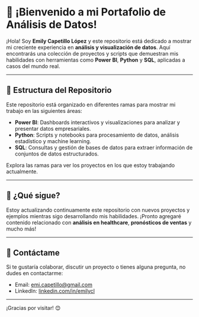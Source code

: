 # 👋 ¡Bienvenido a mi Portafolio de Análisis de Datos!

¡Hola! Soy **Emily Capetillo López** y este repositorio está dedicado a mostrar mi creciente experiencia en **análisis y visualización de datos**. Aquí encontrarás una colección de proyectos y scripts que demuestran mis habilidades con herramientas como **Power BI**, **Python** y **SQL**, aplicadas a casos del mundo real.

---

## 📂 Estructura del Repositorio

Este repositorio está organizado en diferentes ramas para mostrar mi trabajo en las siguientes áreas:

- **Power BI**: Dashboards interactivos y visualizaciones para analizar y presentar datos empresariales.
- **Python**: Scripts y notebooks para procesamiento de datos, análisis estadístico y machine learning.
- **SQL**: Consultas y gestión de bases de datos para extraer información de conjuntos de datos estructurados.

Explora las ramas para ver los proyectos en los que estoy trabajando actualmente.

---

## 🚀 ¿Qué sigue?

Estoy actualizando continuamente este repositorio con nuevos proyectos y ejemplos mientras sigo desarrollando mis habilidades. ¡Pronto agregaré contenido relacionado con **análisis en healthcare**, **pronósticos de ventas** y mucho más!

---

## 📧 Contáctame

Si te gustaría colaborar, discutir un proyecto o tienes alguna pregunta, no dudes en contactarme:

- Email: [emi.capetillo@gmail.com](mailto:emi.capetillo@gmail.com)
- LinkedIn: [linkedin.com/in/emilycl](https://www.linkedin.com/in/emilycl)

---

¡Gracias por visitar! 😊
